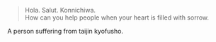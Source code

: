 > Hola. Salut. Konnichiwa.  
> How can you help people when your heart is filled with sorrow.


A person suffering from taijin kyofusho.


